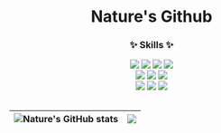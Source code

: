 <h1 align=center>Nature's Github</h1>
<h3 align=center>✨ Skills ✨</h3>
<div align=center>
  <img src="https://img.shields.io/badge/html5-E34F26?style=for-the-badge&logo=html5&logoColor=white"> 
  <img src="https://img.shields.io/badge/css-1572B6?style=for-the-badge&logo=css3&logoColor=white"> 
  <img src="https://img.shields.io/badge/sass-CC6699?style=for-the-badge&logo=sass&logoColor=white">
  <img src="https://img.shields.io/badge/bootstrap-7952B3?style=for-the-badge&logo=bootstrap&logoColor=white">
  <br>
  <img src="https://img.shields.io/badge/javascript-F7DF1E?style=for-the-badge&logo=javascript&logoColor=black"> 
  <img src="https://img.shields.io/badge/jquery-0769AD?style=for-the-badge&logo=jquery&logoColor=white">
  <img src="https://img.shields.io/badge/react-61DAFB?style=for-the-badge&logo=react&logoColor=black"> 
  <br>
  <img src="https://img.shields.io/badge/github-181717?style=for-the-badge&logo=github&logoColor=white">
  <img src="https://img.shields.io/badge/git-F05032?style=for-the-badge&logo=git&logoColor=white">
  <img src="https://img.shields.io/badge/Figma-E782FF?style=for-the-badge&logo=Figma&logoColor=white">
  <br>
</div>

<br> 

| ![Nature's GitHub stats](https://github-readme-stats.vercel.app/api?username=Ethanolll&show_icons=true&theme=cobalt) | <a href="https://github.com/Ethanolll/github-readme-stats"><img align="center" src="https://github-readme-stats.vercel.app/api/top-langs/?username=Ethanolll&layout=compact&theme=buefy&hide_border=true" /></a> |
| ------------- | ------------- |
<br>
